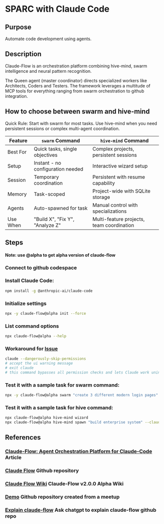 # SPARC with Claude Code

## Purpose
Automate code development using agents.

## Description
Claude-Flow is an orchestration platform combining hive-mind, swarm intelligence and neural pattern recognition. 

The Queen agent (master coordinator) directs specialized workers like Architects, Coders and Testers.  The framework leverages a multitude of MCP tools for everything ranging from swarm orchestration to github integration.

## How to choose between swarm and hive-mind

Quick Rule: Start with swarm for most tasks. Use hive-mind when you need persistent sessions or complex multi-agent coordination.

| Feature    | `swarm` Command                                   | `hive-mind` Command                         |
|------------|---------------------------------------------------|---------------------------------------------|
| Best For   | Quick tasks, single objectives                    | Complex projects, persistent sessions       |
| Setup      | Instant - no configuration needed                 | Interactive wizard setup                    |
| Session    | Temporary coordination                            | Persistent with resume capability           |
| Memory     | Task-scoped                                       | Project-wide with SQLite storage            |
| Agents     | Auto-spawned for task                             | Manual control with specializations         |
| Use When   | "Build X", "Fix Y", "Analyze Z"                   | Multi-feature projects, team coordination   |


## Steps

#### Note: use @alpha to get alpha version of claude-flow

### Connect to github codespace

### Install Claude Code:

```bash
npm install -g @anthropic-ai/claude-code
```

### Initialize settings

```bash
npx -y claude-flow@alpha init --force
```

### List command options

```bash
npx claude-flow@alpha --help
```

### Workaround for [Issue](https://github.com/ruvnet/claude-code-flow/issues/62)

```bash
claude --dangerously-skip-permissions
# accept the ui warning message
# exit claude
# this command bypasses all permission checks and lets Claude work uninterrupted until completion.
```

### Test it with a sample task for swarm command:
```bash
npx -y claude-flow@alpha swarm "create 3 different modern login pages"
```

### Test it with a sample task for hive command:
```bash
npx claude-flow@alpha hive-mind wizard
npx claude-flow@alpha hive-mind spawn "build enterprise system" --claude
```

## References

### [Claude-Flow: Agent Orchestration Platform for Claude-Code](https://www.linkedin.com/pulse/claude-flow-agent-orchestration-platform-claude-code-reuven-cohen-bhimc) Article
### [Claude Flow](https://github.com/ruvnet/claude-flow) Github repository
### [Claude Flow Wiki](https://github.com/ruvnet/claude-flow/wiki) Claude-Flow v2.0.0 Alpha Wiki
### [Demo](https://github.com/ruvnet/yyz-agentics-june) Github repository created from a meetup
### [Explain claude-flow](https://chatgpt.com/share/688cfa07-c0ac-8000-b41f-3ed62fd006db) Ask chatgpt to explain claude-flow github repo

